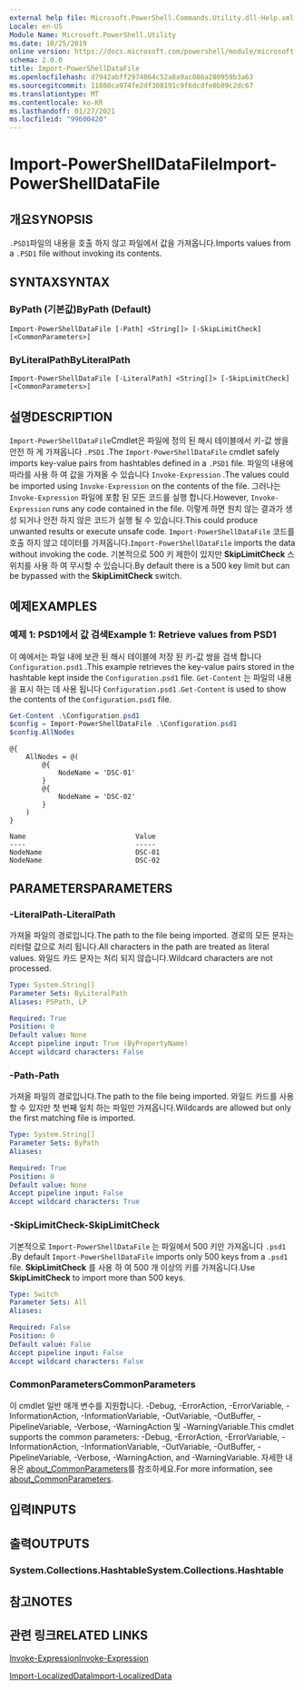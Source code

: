 ```yaml
---
external help file: Microsoft.PowerShell.Commands.Utility.dll-Help.xml
Locale: en-US
Module Name: Microsoft.PowerShell.Utility
ms.date: 10/25/2019
online version: https://docs.microsoft.com/powershell/module/microsoft.powershell.utility/import-powershelldatafile?view=powershell-7.2&WT.mc_id=ps-gethelp
schema: 2.0.0
title: Import-PowerShellDataFile
ms.openlocfilehash: d7942abff2974064c52a8a9ac086a280959b3a63
ms.sourcegitcommit: 11880ca974fe2df308191c9f6dcdfe0b89c2dc67
ms.translationtype: MT
ms.contentlocale: ko-KR
ms.lasthandoff: 01/27/2021
ms.locfileid: "99600420"
---
```

# <span data-ttu-id="bfd70-102">Import-PowerShellDataFile</span><span class="sxs-lookup"><span data-stu-id="bfd70-102">Import-PowerShellDataFile</span></span>

## <span data-ttu-id="bfd70-103">개요</span><span class="sxs-lookup"><span data-stu-id="bfd70-103">SYNOPSIS</span></span>
<span data-ttu-id="bfd70-104">`.PSD1`파일의 내용을 호출 하지 않고 파일에서 값을 가져옵니다.</span><span class="sxs-lookup"><span data-stu-id="bfd70-104">Imports values from a `.PSD1` file without invoking its contents.</span></span>

## <span data-ttu-id="bfd70-105">SYNTAX</span><span class="sxs-lookup"><span data-stu-id="bfd70-105">SYNTAX</span></span>

### <span data-ttu-id="bfd70-106">ByPath (기본값)</span><span class="sxs-lookup"><span data-stu-id="bfd70-106">ByPath (Default)</span></span>

```
Import-PowerShellDataFile [-Path] <String[]> [-SkipLimitCheck] [<CommonParameters>]
```

### <span data-ttu-id="bfd70-107">ByLiteralPath</span><span class="sxs-lookup"><span data-stu-id="bfd70-107">ByLiteralPath</span></span>

```
Import-PowerShellDataFile [-LiteralPath] <String[]> [-SkipLimitCheck] [<CommonParameters>]
```

## <span data-ttu-id="bfd70-108">설명</span><span class="sxs-lookup"><span data-stu-id="bfd70-108">DESCRIPTION</span></span>

<span data-ttu-id="bfd70-109">`Import-PowerShellDataFile`Cmdlet은 파일에 정의 된 해시 테이블에서 키-값 쌍을 안전 하 게 가져옵니다 `.PSD1` .</span><span class="sxs-lookup"><span data-stu-id="bfd70-109">The `Import-PowerShellDataFile` cmdlet safely imports key-value pairs from hashtables defined in a `.PSD1` file.</span></span> <span data-ttu-id="bfd70-110">파일의 내용에 따라를 사용 하 여 값을 가져올 수 있습니다 `Invoke-Expression` .</span><span class="sxs-lookup"><span data-stu-id="bfd70-110">The values could be imported using `Invoke-Expression` on the contents of the file.</span></span>
<span data-ttu-id="bfd70-111">그러나는 `Invoke-Expression` 파일에 포함 된 모든 코드를 실행 합니다.</span><span class="sxs-lookup"><span data-stu-id="bfd70-111">However, `Invoke-Expression` runs any code contained in the file.</span></span> <span data-ttu-id="bfd70-112">이렇게 하면 원치 않는 결과가 생성 되거나 안전 하지 않은 코드가 실행 될 수 있습니다.</span><span class="sxs-lookup"><span data-stu-id="bfd70-112">This could produce unwanted results or execute unsafe code.</span></span> <span data-ttu-id="bfd70-113">`Import-PowerShellDataFile` 코드를 호출 하지 않고 데이터를 가져옵니다.</span><span class="sxs-lookup"><span data-stu-id="bfd70-113">`Import-PowerShellDataFile` imports the data without invoking the code.</span></span> <span data-ttu-id="bfd70-114">기본적으로 500 키 제한이 있지만 **SkipLimitCheck** 스위치를 사용 하 여 무시할 수 있습니다.</span><span class="sxs-lookup"><span data-stu-id="bfd70-114">By default there is a 500 key limit but can be bypassed with the **SkipLimitCheck** switch.</span></span>

## <span data-ttu-id="bfd70-115">예제</span><span class="sxs-lookup"><span data-stu-id="bfd70-115">EXAMPLES</span></span>

### <span data-ttu-id="bfd70-116">예제 1: PSD1에서 값 검색</span><span class="sxs-lookup"><span data-stu-id="bfd70-116">Example 1: Retrieve values from PSD1</span></span>

<span data-ttu-id="bfd70-117">이 예에서는 파일 내에 보관 된 해시 테이블에 저장 된 키-값 쌍을 검색 합니다 `Configuration.psd1` .</span><span class="sxs-lookup"><span data-stu-id="bfd70-117">This example retrieves the key-value pairs stored in the hashtable kept inside the `Configuration.psd1` file.</span></span> <span data-ttu-id="bfd70-118">`Get-Content` 는 파일의 내용을 표시 하는 데 사용 됩니다 `Configuration.psd1` .</span><span class="sxs-lookup"><span data-stu-id="bfd70-118">`Get-Content` is used to show the contents of the `Configuration.psd1` file.</span></span>

```powershell
Get-Content .\Configuration.psd1
$config = Import-PowerShellDataFile .\Configuration.psd1
$config.AllNodes
```

```Output
@{
    AllNodes = @(
        @{
            NodeName = 'DSC-01'
        }
        @{
            NodeName = 'DSC-02'
        }
    )
}

Name                           Value
----                           -----
NodeName                       DSC-01
NodeName                       DSC-02
```

## <span data-ttu-id="bfd70-119">PARAMETERS</span><span class="sxs-lookup"><span data-stu-id="bfd70-119">PARAMETERS</span></span>

### <span data-ttu-id="bfd70-120">-LiteralPath</span><span class="sxs-lookup"><span data-stu-id="bfd70-120">-LiteralPath</span></span>

<span data-ttu-id="bfd70-121">가져올 파일의 경로입니다.</span><span class="sxs-lookup"><span data-stu-id="bfd70-121">The path to the file being imported.</span></span> <span data-ttu-id="bfd70-122">경로의 모든 문자는 리터럴 값으로 처리 됩니다.</span><span class="sxs-lookup"><span data-stu-id="bfd70-122">All characters in the path are treated as literal values.</span></span>
<span data-ttu-id="bfd70-123">와일드 카드 문자는 처리 되지 않습니다.</span><span class="sxs-lookup"><span data-stu-id="bfd70-123">Wildcard characters are not processed.</span></span>

```yaml
Type: System.String[]
Parameter Sets: ByLiteralPath
Aliases: PSPath, LP

Required: True
Position: 0
Default value: None
Accept pipeline input: True (ByPropertyName)
Accept wildcard characters: False
```

### <span data-ttu-id="bfd70-124">-Path</span><span class="sxs-lookup"><span data-stu-id="bfd70-124">-Path</span></span>

<span data-ttu-id="bfd70-125">가져올 파일의 경로입니다.</span><span class="sxs-lookup"><span data-stu-id="bfd70-125">The path to the file being imported.</span></span> <span data-ttu-id="bfd70-126">와일드 카드를 사용할 수 있지만 첫 번째 일치 하는 파일만 가져옵니다.</span><span class="sxs-lookup"><span data-stu-id="bfd70-126">Wildcards are allowed but only the first matching file is imported.</span></span>

```yaml
Type: System.String[]
Parameter Sets: ByPath
Aliases:

Required: True
Position: 0
Default value: None
Accept pipeline input: False
Accept wildcard characters: True
```

### <span data-ttu-id="bfd70-127">-SkipLimitCheck</span><span class="sxs-lookup"><span data-stu-id="bfd70-127">-SkipLimitCheck</span></span>

<span data-ttu-id="bfd70-128">기본적으로 `Import-PowerShellDataFile` 는 파일에서 500 키만 가져옵니다 `.psd1` .</span><span class="sxs-lookup"><span data-stu-id="bfd70-128">By default `Import-PowerShellDataFile` imports only 500 keys from a `.psd1` file.</span></span> <span data-ttu-id="bfd70-129">**SkipLimitCheck** 를 사용 하 여 500 개 이상의 키를 가져옵니다.</span><span class="sxs-lookup"><span data-stu-id="bfd70-129">Use **SkipLimitCheck** to import more than 500 keys.</span></span>

```yaml
Type: Switch
Parameter Sets: All
Aliases:

Required: False
Position: 0
Default value: False
Accept pipeline input: False
Accept wildcard characters: False
```

### <span data-ttu-id="bfd70-130">CommonParameters</span><span class="sxs-lookup"><span data-stu-id="bfd70-130">CommonParameters</span></span>

<span data-ttu-id="bfd70-131">이 cmdlet 일반 매개 변수를 지원합니다. -Debug, -ErrorAction, -ErrorVariable, -InformationAction, -InformationVariable, -OutVariable, -OutBuffer, -PipelineVariable, -Verbose, -WarningAction 및 -WarningVariable.</span><span class="sxs-lookup"><span data-stu-id="bfd70-131">This cmdlet supports the common parameters: -Debug, -ErrorAction, -ErrorVariable, -InformationAction, -InformationVariable, -OutVariable, -OutBuffer, -PipelineVariable, -Verbose, -WarningAction, and -WarningVariable.</span></span> <span data-ttu-id="bfd70-132">자세한 내용은 [about_CommonParameters](../Microsoft.PowerShell.Core/About/about_CommonParameters.md)를 참조하세요.</span><span class="sxs-lookup"><span data-stu-id="bfd70-132">For more information, see [about_CommonParameters](../Microsoft.PowerShell.Core/About/about_CommonParameters.md).</span></span>

## <span data-ttu-id="bfd70-133">입력</span><span class="sxs-lookup"><span data-stu-id="bfd70-133">INPUTS</span></span>

## <span data-ttu-id="bfd70-134">출력</span><span class="sxs-lookup"><span data-stu-id="bfd70-134">OUTPUTS</span></span>

### <span data-ttu-id="bfd70-135">System.Collections.Hashtable</span><span class="sxs-lookup"><span data-stu-id="bfd70-135">System.Collections.Hashtable</span></span>

## <span data-ttu-id="bfd70-136">참고</span><span class="sxs-lookup"><span data-stu-id="bfd70-136">NOTES</span></span>

## <span data-ttu-id="bfd70-137">관련 링크</span><span class="sxs-lookup"><span data-stu-id="bfd70-137">RELATED LINKS</span></span>

[<span data-ttu-id="bfd70-138">Invoke-Expression</span><span class="sxs-lookup"><span data-stu-id="bfd70-138">Invoke-Expression</span></span>](Invoke-Expression.md)

[<span data-ttu-id="bfd70-139">Import-LocalizedData</span><span class="sxs-lookup"><span data-stu-id="bfd70-139">Import-LocalizedData</span></span>](Import-LocalizedData.md)
